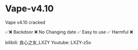 # Vape-v4.10
Vape v4.10 cracked

✅❌
Backdoor ❌
No Changing date ✅
Easy to use ✅
Harmful ❌

bilibili: 良心之友_LXZY   Youtube: LXZY-z5o
